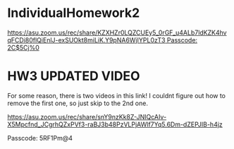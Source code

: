 # IndividualHomework2

[https://asu.zoom.us/rec/share/KZXHZr0LQZCUEy5_0rGF_u4ALb7ldKZK4hvqFCDi80flQiEnlJ-exSUOkt8miLiK.Y9pNA6WjIYPL0zT3
Passcode: 2C$5Cj%0](url)


# HW3 UPDATED VIDEO

For some reason, there is two videos in this link! I couldnt figure out how to remove the first one, so just skip to the 2nd one. 

https://asu.zoom.us/rec/share/snY9nzKk8Z-JNIQcAIv-X5Mpcfnd_JCgrhQZxPVf3-raBJ3b48PzVLPjAWlf7Yq5.6Dm-dZEPJIB-h4jz

Passcode: 5RF1Pm@4
